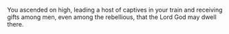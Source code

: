 You ascended on high, leading a host of captives in your train and receiving gifts among men, even among the rebellious, that the Lord God may dwell there.
